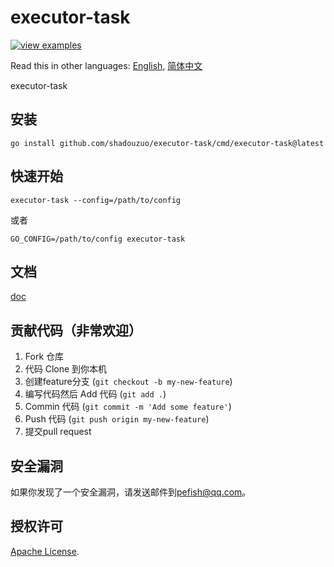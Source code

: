 # executor-task

[![view examples](https://img.shields.io/badge/learn%20by-examples-0C8EC5.svg?style=for-the-badge&logo=go)](https://github.com/shadouzuo/executor-task)

Read this in other languages: [English](README.md), [简体中文](README_zh-cn.md)

executor-task

## 安装

```
go install github.com/shadouzuo/executor-task/cmd/executor-task@latest
```

## 快速开始

```shell script
executor-task --config=/path/to/config
```

或者

```shell script
GO_CONFIG=/path/to/config executor-task
```

## 文档

[doc](https://godoc.org/github.com/shadouzuo/executor-task)

## 贡献代码（非常欢迎）

1. Fork 仓库
2. 代码 Clone 到你本机
3. 创建feature分支 (`git checkout -b my-new-feature`)
4. 编写代码然后 Add 代码 (`git add .`)
5. Commin 代码 (`git commit -m 'Add some feature'`)
6. Push 代码 (`git push origin my-new-feature`)
7. 提交pull request

## 安全漏洞

如果你发现了一个安全漏洞，请发送邮件到[pefish@qq.com](mailto:pefish@qq.com)。

## 授权许可

[Apache License](LICENSE).

